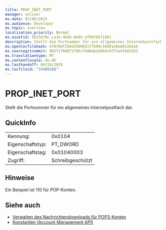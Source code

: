 ```yaml
---
title: PROP_INET_PORT
manager: soliver
ms.date: 03/09/2015
ms.audience: Developer
ms.topic: overview
localization_priority: Normal
ms.assetid: 5633d70c-ca3e-4b9d-8e85-ef98f85f1961
description: Stellt die Portnummer für ein allgemeines Internetpostfach dar.
ms.openlocfilehash: b7870df294a5580831ffb99c59d01e8a8652b4a6
ms.sourcegitcommit: 8657170d071f9bcf680aba50b9c07f2a4fb82283
ms.translationtype: MT
ms.contentlocale: de-DE
ms.lasthandoff: 04/28/2019
ms.locfileid: "33409188"
---
```

# <a name="prop_inet_port"></a>PROP_INET_PORT

Stellt die Portnummer für ein allgemeines Internetpostfach dar.
  
## <a name="quick-info"></a>QuickInfo

|||
|:-----|:-----|
|Kennung:  <br/> |0x0104  <br/> |
|Eigenschaftstyp:  <br/> |PT_DWORD  <br/> |
|Eigenschaftstag:  <br/> |0x01040003  <br/> |
|Zugriff:  <br/> |Schreibgeschützt  <br/> |
   
## <a name="remarks"></a>Hinweise

Ein Beispiel ist 110 für POP-Konten.
  
## <a name="see-also"></a>Siehe auch

- [Verwalten des Nachrichtendownloads für POP3-Konten](managing-message-downloads-for-pop3-accounts.md) 
- [Konstanten (Account Management API)](constants-account-management-api.md)

